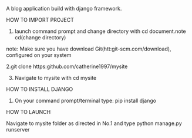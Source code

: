 A blog application build with django framework.

HOW TO IMPORT PROJECT
1. launch command prompt and change directory with cd document.note cd(change directory)

note: Make sure you have download Git(htt:git-scm.com/download), configured on your system

2.git clone https:github.com/catherine1997/mysite

3. Navigate to mysite with cd mysite 

HOW TO INSTALL DJANGO

1. On your command prompt/terminal type: pip install django

 HOW TO LAUNCH

 Navigate to mysite folder as directed in No.1 and type
  python manage.py runserver